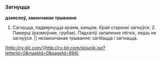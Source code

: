 ### Загнуцца
**дзеяслоў, закончанае трыванне**

1. Сагнуцца, падвярнуцца краем, канцом. Край старонкі загнуўся. 2. Памерці (размоўнае, грубае). Падхапіў запаленне лёгкіх, ледзь не загнуўся. || незакончанае трыванне: загібацца і загінацца.

<a rel="author">[http://rv-blr.com/](http://rv-blr.com/slounik.jsp?letterId=0&maskId=0&pageId=994)</a>
